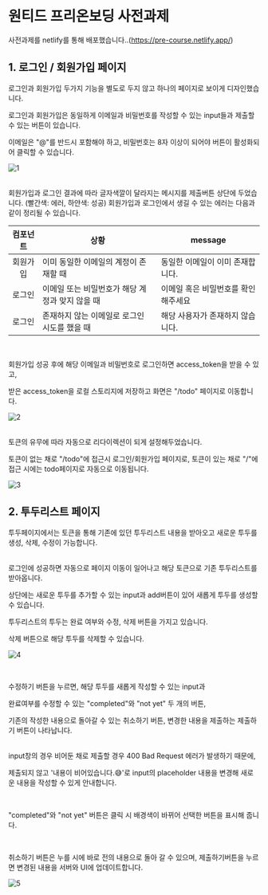 # 원티드 프리온보딩 사전과제



사전과제를 netlify를 통해 배포했습니다..(https://pre-course.netlify.app/)



## 1. 로그인 / 회원가입 페이지

로그인과 회원가입 두가지 기능을 별도로 두지 않고 하나의 페이지로 보이게 디자인했습니다.		

로그인과 회원가입은 동일하게 이메일과 비밀번호를 작성할 수 있는 input들과 제출할 수 있는 버튼이 있습니다.

이메일은 "@"를 반드시 포함해야 하고, 비밀번호는 8자 이상이 되어야 버튼이 활성화되어 클릭할 수 있습니다.  


![1](https://user-images.githubusercontent.com/80830981/195162701-50094a0c-d138-461f-94cd-c0a398a7c440.gif)  

</br>
회원가입과 로그인 결과에 따라 글자색깔이 달라지는 메시지를  제출버튼 상단에 두었습니다. (빨간색: 에러, 하얀색: 성공)
회원가입과 로그인에서 생길 수 있는 에러는 다음과 같이 정리될 수 있습니다.

<br/>


| 컴포넌트 |상황    | message                          |
| :------: | ---------------- | -------------------------------- |
| 회원가입 | 이미 동일한 이메일의 계정이 존재할 때  | 동일한 이메일이 이미 존재합니다. |
|  로그인  | 이메일 또는 비밀번호가 해당 계정과 맞지 않을 때 | 이메일 혹은 비밀번호를 확인해주세요                  |
|  로그인  | 존재하지 않는 이메일로 로그인 시도를 했을 때    | 해당 사용자가 존재하지 않습니다. |  


</br>

회원가입 성공 후에 해당 이메일과 비밀번호로 로그인하면 access_token을 받을 수 있고,

받은 access_token을 로컬 스토리지에 저장하고 화면은 "/todo" 페이지로 이동합니다. 




![2](https://user-images.githubusercontent.com/80830981/195253337-c4965a85-d65a-4c5c-b08a-c0542e0315ed.gif)




</br>
토큰의 유무에 따라 자동으로 리다이렉션이 되게 설정해두었습니다.  


토큰이 없는 채로 "/todo"에 접근시 로그인/회원가입 페이지로, 
토큰이 있는 채로 "/"에 접근 시에는 todo페이지로 자동으로 이동됩니다.



![3](https://user-images.githubusercontent.com/80830981/195254415-f6a957f9-25bb-4251-8242-02516a6ae004.gif)


 

## 2. 투두리스트 페이지

 투두페이지에서는 토큰을 통해 기존에 있던 투두리스트 내용을 받아오고 새로운 투두를 생성, 삭제, 수정이 가능합니다.
</br>
</br>

로그인에 성공하면 자동으로 페이지 이동이 일어나고 해당 토큰으로 기존 투두리스트를 받아옵니다.

상단에는 새로운 투두를 추가할 수 있는 input과 add버튼이 있어 새롭게 투두를 생성할 수 있습니다.

투두리스트의 투두는 완료 여부와 수정, 삭제 버튼을 가지고 있습니다. 


삭제 버튼으로 해당 투두를 삭제할 수 있습니다.  


![4](https://user-images.githubusercontent.com/80830981/195255092-2166532d-593a-440c-a2ea-84046a11bd8f.gif)

</br>

수정하기 버튼을 누르면, 해당 투두를 새롭게 작성할 수 있는 input과 

완료여부를 수정할 수 있는 "completed"와 "not yet" 두 개의 버튼, 

기존의 작성한 내용으로 돌아갈 수 있는 취소하기 버튼, 변경한 내용을 제출하는 제출하기 버튼이 나타납니다.


</br>
input창의 경우 비어둔 채로 제출할 경우 400 Bad Request 에러가 발생하기 때문에, 

제출되지 않고 '내용이 비어있습니다.😅'로 input의 placeholder 내용을 변경해 새로운 내용을 작성할 수 있게 안내합니다.

</br>
 
"completed"와 "not yet" 버튼은 클릭 시 배경색이 바뀌어 선택한 버튼을 표시해 줍니다.

</br>
 
취소하기 버튼은 누를 시에 바로 전의 내용으로 돌아 갈 수 있으며, 제출하기버튼을 누르면 변경된 내용을 서버와 UI에 업데이트합니다. 


![5](https://user-images.githubusercontent.com/80830981/195255554-22fab375-2ce5-42a5-862c-91e009107660.gif)





